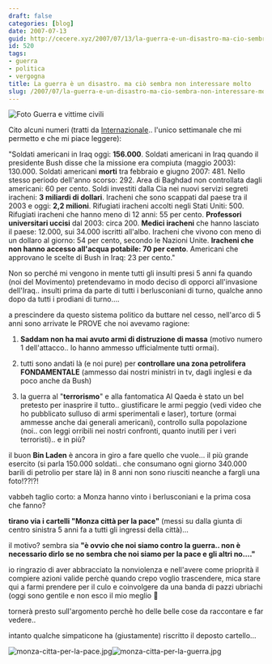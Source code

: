 ```yaml
---
draft: false
categories: [blog]
date: 2007-07-13
guid: http://cecere.xyz/2007/07/13/la-guerra-e-un-disastro-ma-cio-sembra-non-interessare-molto/
id: 520
tags:
- guerra
- politica
- vergogna
title: La guerra è un disastro. ma ciò sembra non interessare molto
slug: /2007/07/la-guerra-e-un-disastro-ma-cio-sembra-non-interessare-molto/
---
```


![Foto Guerra e vittime civili](http://cecere.xyz/wp-content/uploads/sites/3/2007/07/foto_guerra.jpg)
  
Cito alcuni numeri (tratti da [Internazionale](http://www.internazionale.it).. l'unico settimanale che mi permetto e che mi piace leggere):

"Soldati americani in Iraq oggi: **156.000**. Soldati americani in Iraq quando il presidente Bush disse che la missione era compiuta (maggio 2003): 130.000. Soldati americani **morti** tra febbraio e giugno 2007: 481. Nello stesso periodo dell'anno scorso: 292. Area di Baghdad non controllata dagli americani: 60 per cento. Soldi investiti dalla Cia nei nuovi servizi segreti iracheni: **3 miliardi di dollari**. Iracheni che sono scappati dal paese tra il 2003 e oggi: **2,2 milioni**. Rifugiati iracheni accolti negli Stati Uniti: 500. Rifugiati iracheni che hanno meno di 12 anni: 55 per cento. **Professori universitari uccisi** dal 2003: circa 200. **Medici iracheni** che hanno lasciato il paese: 12.000, sui 34.000 iscritti all'albo. Iracheni che vivono con meno di un dollaro al giorno: 54 per cento, secondo le Nazioni Unite. **Iracheni che non hanno accesso all'acqua potabile: 70 per cento**. Americani che approvano le scelte di Bush in Iraq: 23 per cento."

Non so perché mi vengono in mente tutti gli insulti presi 5 anni fa quando (noi del Movimento) pretendevamo in modo deciso di opporci all'invasione dell'Iraq.. insulti prima da parte di tutti i berlusconiani di turno, qualche anno dopo da tutti i prodiani di turno….

a prescindere da questo sistema politico da buttare nel cesso, nell'arco di 5 anni sono arrivate le PROVE che noi avevamo ragione:

1) **Saddam non ha mai avuto armi di distruzione di massa** (motivo numero 1 dell'attacco.. lo hanno ammesso ufficialmente tutti ormai).

2) tutti sono andati là (e noi pure) per **controllare una zona petrolifera FONDAMENTALE** (ammesso dai nostri ministri in tv, dagli inglesi e da poco anche da Bush)

3) la guerra al "**terrorismo**" e alla fantomatica Al Qaeda è stato un bel pretesto per inasprire il tutto.. giustificare le armi peggio (vedi video che ho pubblicato sulluso di armi sperimentali e laser), torture (ormai ammesse anche dai generali americani), controllo sulla popolazione (noi.. con leggi orribili nei nostri confronti, quanto inutili per i veri terroristi).. e in più?

il buon **Bin Laden** è ancora in giro a fare quello che vuole… il più grande esercito (si parla 150.000 soldati.. che consumano ogni giorno 340.000 barili di petrolio per stare là) in 8 anni non sono riusciti neanche a fargli una foto!??!?!

vabbeh taglio corto: a Monza hanno vinto i berlusconiani e la prima cosa che fanno?
  
**tirano via i cartelli "Monza città per la pace"** (messi su dalla giunta di centro sinistra 5 anni fa a tutti gli ingressi della città)…
  
il motivo? sembra sia **"è ovvio che noi siamo contro la guerra.. non è necessario dirlo se no sembra che noi siamo per la pace e gli altri no…."**

io ringrazio di aver abbracciato la nonviolenza e nell'avere come prioprità il compiere azioni valide perchè quando crepo voglio trascendere, mica stare qui a farmi prendere per il culo e coinvolgere da una banda di pazzi ubriachi (oggi sono gentile e non esco il mio meglio 🙂

tornerà presto sull'argomento perchè ho delle belle cose da raccontare e far vedere..

intanto qualche simpaticone ha (giustamente) riscritto il deposto cartello…

![monza-citta-per-la-pace.jpg](http://cecere.xyz/wp-content/uploads/sites/3/2007/07/monza-citta-per-la-pace.thumbnail.jpg)![monza-citta-per-la-guerra.jpg](http://cecere.xyz/wp-content/uploads/sites/3/2007/07/monza-citta-per-la-guerra.thumbnail.jpg)